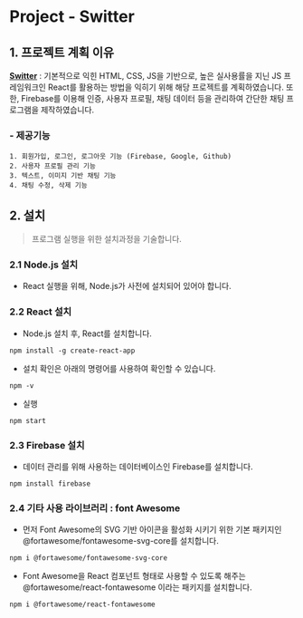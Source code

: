 Project - Switter
======================

## 1. 프로젝트 계획 이유
[**Switter**](https://lee-sang-beom.github.io/switter/#/) : 기본적으로 익힌 HTML, CSS, JS을 기반으로, 높은 실사용률을 지닌 JS 프레임워크인 React를 활용하는 방법을 익히기 위해 해당 프로젝트를 계획하였습니다. 또한, Firebase를 이용해 인증, 사용자 프로필, 채팅 데이터 등을 관리하여 간단한 채팅 프로그램을 제작하였습니다.

### - 제공기능
	1. 회원가입, 로그인, 로그아웃 기능 (Firebase, Google, Github)
	2. 사용자 프로필 관리 기능
	3. 텍스트, 이미지 기반 채팅 기능
    4. 채팅 수정, 삭제 기능


## 2. 설치
 > 프로그램 실행을 위한 설치과정을 기술합니다.

### 2.1 Node.js 설치
 - React 실행을 위해, Node.js가 사전에 설치되어 있어야 합니다.

### 2.2 React 설치

 - Node.js 설치 후, React를 설치합니다.
```
npm install -g create-react-app
```

 - 설치 확인은 아래의 명령어를 사용하여 확인할 수 있습니다.
```
npm -v
```

 - 실행
```
npm start
```

### 2.3 Firebase 설치
 - 데이터 관리를 위해 사용하는 데이터베이스인 Firebase를 설치합니다.
```
npm install firebase
```

### 2.4 기타 사용 라이브러리 : font Awesome
 - 먼저 Font Awesome의 SVG 기반 아이콘을 활성화 시키기 위한 기본 패키지인 @fortawesome/fontawesome-svg-core를 설치합니다.
```
npm i @fortawesome/fontawesome-svg-core
```

 - Font Awesome을 React 컴포넌트 형태로 사용할 수 있도록 해주는 @fortawesome/react-fontawesome 이라는 패키지를 설치합니다.
```
npm i @fortawesome/react-fontawesome
```